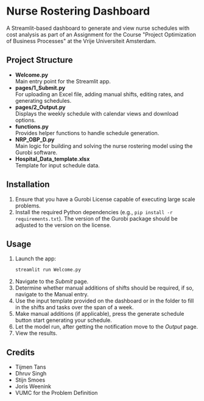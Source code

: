# Nurse Rostering Dashboard

A Streamlit-based dashboard to generate and view nurse schedules with cost analysis as part of an Assignment for the Course "Project Optimization of Business Processes" at the Vrije Universiteit Amsterdam.

## Project Structure
- **Welcome.py**  
  Main entry point for the Streamlit app.  
- **pages/1_Submit.py**  
  For uploading an Excel file, adding manual shifts, editing rates, and generating schedules.  
- **pages/2_Output.py**  
  Displays the weekly schedule with calendar views and download options.  
- **functions.py**  
  Provides helper functions to handle schedule generation.  
- **NRP_OBP_D.py**  
  Main logic for building and solving the nurse rostering model using the Gurobi software.  
- **Hospital_Data_template.xlsx**  
  Template for input schedule data.

## Installation
1. Ensure that you have a Gurobi License capable of executing large scale problems.
2. Install the required Python dependencies (e.g., `pip install -r requirements.txt`). The version of the Gurobi package should be adjusted to the version on the license.

## Usage
1. Launch the app:
   ```bash
   streamlit run Welcome.py
2. Navigate to the *Submit* page.
3. Determine whether manual additions of shifts should be required, if so, navigate to the Manual entry.
4. Use the input template provided on the dashboard or in the folder to fill in the shifts and tasks over the span of a week.
5. Make manual additions (if applicable), press the generate schedule button start generating your schedule.
6. Let the model run, after getting the notification move to the *Output* page.
7. View the results.

## Credits
- Tijmen Tans
- Dhruv Singh
- Stijn Smoes
- Joris Weenink
- VUMC for the Problem Definition